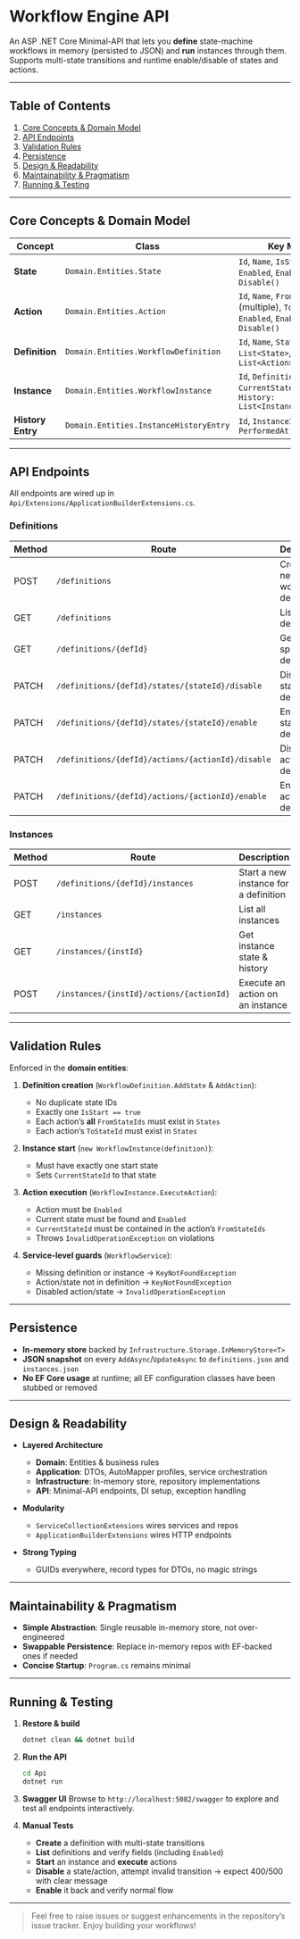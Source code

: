 # Workflow Engine API

An ASP .NET Core Minimal-API that lets you **define** state-machine workflows in memory (persisted to JSON) and **run** instances through them. Supports multi-state transitions and runtime enable/disable of states and actions.

---

## Table of Contents

1. [Core Concepts & Domain Model](#core-concepts--domain-model)
2. [API Endpoints](#api-endpoints)
3. [Validation Rules](#validation-rules)
4. [Persistence](#persistence)
5. [Design & Readability](#design--readability)
6. [Maintainability & Pragmatism](#maintainability--pragmatism)
7. [Running & Testing](#running--testing)

---

## Core Concepts & Domain Model

| Concept           | Class                                  | Key Members                                                                                |
| ----------------- | -------------------------------------- | ------------------------------------------------------------------------------------------ |
| **State**         | `Domain.Entities.State`                | `Id`, `Name`, `IsStart`, `IsEnd`, `Enabled`, `Enable()`, `Disable()`                       |
| **Action**        | `Domain.Entities.Action`               | `Id`, `Name`, `FromStateIds` (multiple), `ToStateId`, `Enabled`, `Enable()`, `Disable()`   |
| **Definition**    | `Domain.Entities.WorkflowDefinition`   | `Id`, `Name`, `States: List<State>`, `Actions: List<Action>`                               |
| **Instance**      | `Domain.Entities.WorkflowInstance`     | `Id`, `DefinitionId`, `CurrentStateId`, `CreatedAt`, `History: List<InstanceHistoryEntry>` |
| **History Entry** | `Domain.Entities.InstanceHistoryEntry` | `Id`, `InstanceId`, `ActionId`, `PerformedAt`                                              |

---

## API Endpoints

All endpoints are wired up in `Api/Extensions/ApplicationBuilderExtensions.cs`.

### Definitions

| Method | Route                                             | Description                       |
| ------ | ------------------------------------------------- | --------------------------------- |
| POST   | `/definitions`                                    | Create a new workflow definition  |
| GET    | `/definitions`                                    | List all definitions              |
| GET    | `/definitions/{defId}`                            | Get a specific definition         |
| PATCH  | `/definitions/{defId}/states/{stateId}/disable`   | Disable a state in a definition   |
| PATCH  | `/definitions/{defId}/states/{stateId}/enable`    | Enable a state in a definition    |
| PATCH  | `/definitions/{defId}/actions/{actionId}/disable` | Disable an action in a definition |
| PATCH  | `/definitions/{defId}/actions/{actionId}/enable`  | Enable an action in a definition  |

### Instances

| Method | Route                                    | Description                           |
| ------ | ---------------------------------------- | ------------------------------------- |
| POST   | `/definitions/{defId}/instances`         | Start a new instance for a definition |
| GET    | `/instances`                             | List all instances                    |
| GET    | `/instances/{instId}`                    | Get instance state & history          |
| POST   | `/instances/{instId}/actions/{actionId}` | Execute an action on an instance      |

---

## Validation Rules

Enforced in the **domain entities**:

1. **Definition creation** (`WorkflowDefinition.AddState` & `AddAction`):

   - No duplicate state IDs
   - Exactly one `IsStart == true`
   - Each action’s **all** `FromStateIds` must exist in `States`
   - Each action’s `ToStateId` must exist in `States`

2. **Instance start** (`new WorkflowInstance(definition)`):

   - Must have exactly one start state
   - Sets `CurrentStateId` to that state

3. **Action execution** (`WorkflowInstance.ExecuteAction`):

   - Action must be `Enabled`
   - Current state must be found and `Enabled`
   - `CurrentStateId` must be contained in the action’s `FromStateIds`
   - Throws `InvalidOperationException` on violations

4. **Service-level guards** (`WorkflowService`):

   - Missing definition or instance → `KeyNotFoundException`
   - Action/state not in definition → `KeyNotFoundException`
   - Disabled action/state → `InvalidOperationException`

---

## Persistence

- **In-memory store** backed by `Infrastructure.Storage.InMemoryStore<T>`
- **JSON snapshot** on every `AddAsync`/`UpdateAsync` to `definitions.json` and `instances.json`
- **No EF Core usage** at runtime; all EF configuration classes have been stubbed or removed

---

## Design & Readability

- **Layered Architecture**

  - **Domain**: Entities & business rules
  - **Application**: DTOs, AutoMapper profiles, service orchestration
  - **Infrastructure**: In-memory store, repository implementations
  - **API**: Minimal-API endpoints, DI setup, exception handling

- **Modularity**

  - `ServiceCollectionExtensions` wires services and repos
  - `ApplicationBuilderExtensions` wires HTTP endpoints

- **Strong Typing**

  - GUIDs everywhere, record types for DTOs, no magic strings

---

## Maintainability & Pragmatism

- **Simple Abstraction**: Single reusable in-memory store, not over-engineered
- **Swappable Persistence**: Replace in-memory repos with EF-backed ones if needed
- **Concise Startup**: `Program.cs` remains minimal

---

## Running & Testing

1. **Restore & build**

   ```bash
   dotnet clean && dotnet build
   ```

2. **Run the API**

   ```bash
   cd Api
   dotnet run
   ```

3. **Swagger UI**
   Browse to `http://localhost:5082/swagger` to explore and test all endpoints interactively.

4. **Manual Tests**

   - **Create** a definition with multi-state transitions
   - **List** definitions and verify fields (including `Enabled`)
   - **Start** an instance and **execute** actions
   - **Disable** a state/action, attempt invalid transition → expect 400/500 with clear message
   - **Enable** it back and verify normal flow

---

> Feel free to raise issues or suggest enhancements in the repository’s issue tracker. Enjoy building your workflows!
